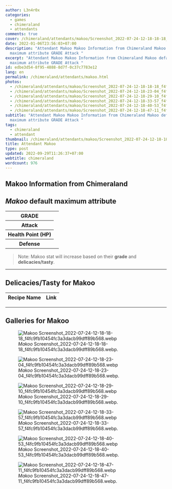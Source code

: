 ```yaml
---
author: L3n4r0x
categories:
  - games
  - chimeraland
  - attendants
comments: true
cover: /chimeraland/attendants/makoo/Screenshot_2022-07-24-12-18-18-18_f4fc9fb10454fc3a3dacb99dff89b568.webp
date: 2022-01-06T23:56:03+07:00
description: "Attendant Makoo Makoo Information from Chimeraland Makoo default
  maximum attribute GRADE Attack "
excerpt: "Attendant Makoo Makoo Information from Chimeraland Makoo default
  maximum attribute GRADE Attack "
id: edbe3d54-8f95-4888-8d7f-0c37c7783e12
lang: en
permalink: /chimeraland/attendants/makoo.html
photos:
  - /chimeraland/attendants/makoo/Screenshot_2022-07-24-12-18-18-18_f4fc9fb10454fc3a3dacb99dff89b568.webp
  - /chimeraland/attendants/makoo/Screenshot_2022-07-24-12-18-23-04_f4fc9fb10454fc3a3dacb99dff89b568.webp
  - /chimeraland/attendants/makoo/Screenshot_2022-07-24-12-18-29-10_f4fc9fb10454fc3a3dacb99dff89b568.webp
  - /chimeraland/attendants/makoo/Screenshot_2022-07-24-12-18-33-57_f4fc9fb10454fc3a3dacb99dff89b568.webp
  - /chimeraland/attendants/makoo/Screenshot_2022-07-24-12-18-40-53_f4fc9fb10454fc3a3dacb99dff89b568.webp
  - /chimeraland/attendants/makoo/Screenshot_2022-07-24-12-18-47-11_f4fc9fb10454fc3a3dacb99dff89b568.webp
subtitle: "Attendant Makoo Makoo Information from Chimeraland Makoo default
  maximum attribute GRADE Attack "
tags:
  - chimeraland
  - attendant
thumbnail: /chimeraland/attendants/makoo/Screenshot_2022-07-24-12-18-18-18_f4fc9fb10454fc3a3dacb99dff89b568.webp
title: Attendant Makoo
type: post
updated: 2022-09-29T11:26:37+07:00
webtitle: chimeraland
wordcount: 976
---
```


<link
  rel="stylesheet"
  href="https://rawcdn.githack.com/dimaslanjaka/Web-Manajemen/870a349/css/bootstrap-5-3-0-alpha3-wrapper.css"
/>
<section id="bootstrap-wrapper">
  <div data-bs-theme="dark">
    <h2>Makoo Information from Chimeraland</h2>
    <h2 id="attribute"><i>Makoo</i> default maximum attribute</h2>
    <div class="row">
      <div class="col mb-2">
        <div class="card">
          <div class="card-body">
            <table>
              <tr>
                <th>GRADE</th>
                <td><br /></td>
              </tr>
              <tr>
                <th>Attack</th>
                <td></td>
              </tr>
              <tr>
                <th>Health Point (HP)</th>
                <td></td>
              </tr>
              <tr>
                <th>Defense</th>
                <td></td>
              </tr>
            </table>
          </div>
        </div>
      </div>
    </div>
    <blockquote class="bd-callout bd-callout-warning">
      Note: Makoo stat will increase based on their <b>grade</b> and
      <b>delicacies/tasty</b>.
    </blockquote>
    <hr />
    <h2 id="delicacies">Delicacies/Tasty for Makoo</h2>
    <div class="card">
      <div class="card-body">
        <div class="table-responsive">
          <table class="table table-striped">
            <thead>
              <tr>
                <th>Recipe Name</th>
                <th>Link</th>
              </tr>
            </thead>
            <tbody></tbody>
          </table>
        </div>
      </div>
    </div>
    <hr />
    <div id="gallery">
      <h2>Galleries for Makoo</h2>
      <div class="row">
        <div class="col-lg-6 col-12">
          <figure>
            <img
              src="https://www.webmanajemen.com/chimeraland/attendants/makoo/Screenshot_2022-07-24-12-18-18-18_f4fc9fb10454fc3a3dacb99dff89b568.webp"
              alt="Makoo Screenshot_2022-07-24-12-18-18-18_f4fc9fb10454fc3a3dacb99dff89b568.webp"
            />
            <figcaption style="word-wrap: break-word">
              <i>Makoo</i>
              Screenshot_2022-07-24-12-18-18-18_f4fc9fb10454fc3a3dacb99dff89b568.webp.
            </figcaption>
          </figure>
        </div>
        <div class="col-lg-6 col-12">
          <figure>
            <img
              src="https://www.webmanajemen.com/chimeraland/attendants/makoo/Screenshot_2022-07-24-12-18-23-04_f4fc9fb10454fc3a3dacb99dff89b568.webp"
              alt="Makoo Screenshot_2022-07-24-12-18-23-04_f4fc9fb10454fc3a3dacb99dff89b568.webp"
            />
            <figcaption style="word-wrap: break-word">
              <i>Makoo</i>
              Screenshot_2022-07-24-12-18-23-04_f4fc9fb10454fc3a3dacb99dff89b568.webp.
            </figcaption>
          </figure>
        </div>
        <div class="col-lg-6 col-12">
          <figure>
            <img
              src="https://www.webmanajemen.com/chimeraland/attendants/makoo/Screenshot_2022-07-24-12-18-29-10_f4fc9fb10454fc3a3dacb99dff89b568.webp"
              alt="Makoo Screenshot_2022-07-24-12-18-29-10_f4fc9fb10454fc3a3dacb99dff89b568.webp"
            />
            <figcaption style="word-wrap: break-word">
              <i>Makoo</i>
              Screenshot_2022-07-24-12-18-29-10_f4fc9fb10454fc3a3dacb99dff89b568.webp.
            </figcaption>
          </figure>
        </div>
        <div class="col-lg-6 col-12">
          <figure>
            <img
              src="https://www.webmanajemen.com/chimeraland/attendants/makoo/Screenshot_2022-07-24-12-18-33-57_f4fc9fb10454fc3a3dacb99dff89b568.webp"
              alt="Makoo Screenshot_2022-07-24-12-18-33-57_f4fc9fb10454fc3a3dacb99dff89b568.webp"
            />
            <figcaption style="word-wrap: break-word">
              <i>Makoo</i>
              Screenshot_2022-07-24-12-18-33-57_f4fc9fb10454fc3a3dacb99dff89b568.webp.
            </figcaption>
          </figure>
        </div>
        <div class="col-lg-6 col-12">
          <figure>
            <img
              src="https://www.webmanajemen.com/chimeraland/attendants/makoo/Screenshot_2022-07-24-12-18-40-53_f4fc9fb10454fc3a3dacb99dff89b568.webp"
              alt="Makoo Screenshot_2022-07-24-12-18-40-53_f4fc9fb10454fc3a3dacb99dff89b568.webp"
            />
            <figcaption style="word-wrap: break-word">
              <i>Makoo</i>
              Screenshot_2022-07-24-12-18-40-53_f4fc9fb10454fc3a3dacb99dff89b568.webp.
            </figcaption>
          </figure>
        </div>
        <div class="col-lg-6 col-12">
          <figure>
            <img
              src="https://www.webmanajemen.com/chimeraland/attendants/makoo/Screenshot_2022-07-24-12-18-47-11_f4fc9fb10454fc3a3dacb99dff89b568.webp"
              alt="Makoo Screenshot_2022-07-24-12-18-47-11_f4fc9fb10454fc3a3dacb99dff89b568.webp"
            />
            <figcaption style="word-wrap: break-word">
              <i>Makoo</i>
              Screenshot_2022-07-24-12-18-47-11_f4fc9fb10454fc3a3dacb99dff89b568.webp.
            </figcaption>
          </figure>
        </div>
      </div>
    </div>
  </div>
</section>
